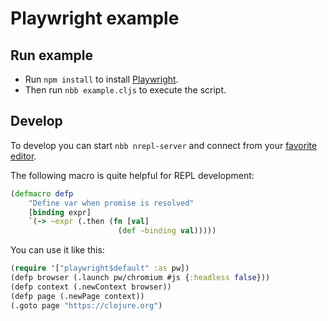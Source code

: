 # Playwright example

## Run example

- Run `npm install` to install
[Playwright](https://playwright.dev/).
- Then run `nbb example.cljs` to execute the script.

## Develop

To develop you can start `nbb nrepl-server` and connect from your [favorite
editor](https://github.com/borkdude/nbb#nrepl).

The following macro is quite helpful for REPL development:

``` clojure
(defmacro defp
    "Define var when promise is resolved"
    [binding expr]
    `(-> ~expr (.then (fn [val]
                        (def ~binding val)))))
```

You can use it like this:

``` clojure
(require '["playwright$default" :as pw])
(defp browser (.launch pw/chromium #js {:headless false}))
(defp context (.newContext browser))
(defp page (.newPage context))
(.goto page "https://clojure.org")
```
